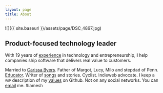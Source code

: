 ```yaml
---
layout: page
title: About
---
```


![]({{ site.baseurl }}/assets/page/DSC_4897.jpg)

## Product-focused technology leader

With 19 years of [experience](https://www.linkedin.com/in/dealingwith) in technology and entrepreneurship, I help companies ship software that delivers real value to customers. 

Married to [Carissa Byers](http://carissabyers.com/). Father of Margot, Lucy, Milo and stepdad of Penn. [Educator](http://minecraftu.org/). Writer of [songs](/music) and stories. Cyclist. Indieweb advocate. I keep a <span style="font-variant:small-caps">wip</span> description of my [values](https://github.com/dealingwith/values) on Github. Not on any social networks. You can [email](mailto:dealingwith@gmail.com) me. #iamesh
